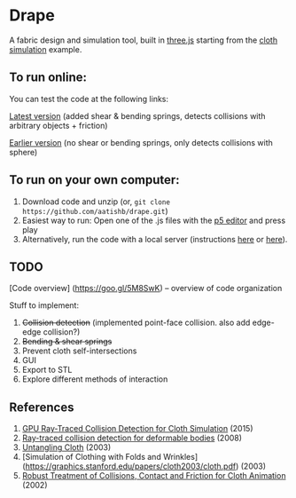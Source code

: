 # Drape
A fabric design and simulation tool, built in [three.js](http://threejs.org/) starting from the [cloth simulation](http://threejs.org/examples/webgl_animation_cloth) example.

## To run online:
You can test the code at the following links:

[Latest version](https://gitcdn.xyz/repo/aatishb/drape/master/index.html) (added shear & bending springs, detects collisions with arbitrary objects + friction)

[Earlier version](https://gitcdn.xyz/repo/aatishb/drape/initial/index.html) (no shear or bending springs, only detects collisions with sphere)

## To run on your own computer:

1. Download code and unzip (or, `git clone https://github.com/aatishb/drape.git`)
2. Easiest way to run: Open one of the .js files with the [p5 editor](http://p5js.org/download/) and press play
3. Alternatively, run the code with a local server (instructions [here](https://github.com/mrdoob/three.js/wiki/How-to-run-things-locally) or [here](https://github.com/processing/p5.js/wiki/Local-server)).

## TODO

[Code overview] (https://goo.gl/5M8SwK) – overview of code organization

Stuff to implement:

1. ~~Collision detection~~ (implemented point-face collision. also add edge-edge collision?)
2. ~~Bending & shear springs~~
3. Prevent cloth self-intersections
4. GUI
5. Export to STL
6. Explore different methods of interaction

## References

1. [GPU Ray-Traced Collision Detection for Cloth Simulation](https://hal.inria.fr/hal-01218186/document) (2015)
2. [Ray-traced collision detection for deformable bodies](https://hal.inria.fr/file/index/docid/319404/filename/grapp08.pdf) (2008)
3. [Untangling Cloth](http://graphics.pixar.com/library/UntanglingCloth/paper.pdf) (2003)
4. [Simulation of Clothing with Folds and Wrinkles] (https://graphics.stanford.edu/papers/cloth2003/cloth.pdf) (2003)
5. [Robust Treatment of Collisions, Contact and Friction for Cloth Animation](http://accad.osu.edu/~elaine/intrACCAD/cara/cloth/papers/2002-Bridson.pdf) (2002)
